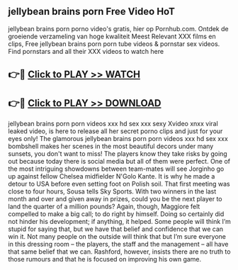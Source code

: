 ## jellybean brains porn Free Video HoT 

jellybean brains porn porno video's gratis, hier op Pornhub.com. Ontdek de groeiende verzameling van hoge kwaliteit Meest Relevant XXX films en clips,
Free jellybean brains porn porn tube videos & pornstar sex videos. Find pornstars and all their XXX videos to watch here


## 👉🔴 [Click to PLAY >> WATCH](http://us.freeplayer.one?title=jellybean_brains_porn&ref=16D)

## 👉🔴 [Click to PLAY >> DOWNLOAD](http://us.freeplayer.one?title=jellybean_brains_porn&ref=16D)


jellybean brains porn porn videos xxx hd sex xxx sexy Xvideo xnxx viral leaked video, is here to release all her secret porno clips and just for your eyes only! The glamorous jellybean brains porn porn videos xxx hd sex xxx bombshell makes her scenes in the most beautiful decors under many sunsets, you don't want to miss! The players know they take risks by going out because today there is social media but all of them were perfect. One of the most intriguing showdowns between team-mates will see Jorginho go up against fellow Chelsea midfielder N'Golo Kante. It is why he made a detour to USA before even setting foot on Polish soil. That first meeting was close to four hours, Sousa tells Sky Sports. With two winners in the last month and over and given away in prizes, could you be the next player to land the quarter of a million pounds? Again, though, Maggiore felt compelled to make a big call; to do right by himself. Doing so certainly did not hinder his development; if anything, it helped. Some people will think I’m stupid for saying that, but we have that belief and confidence that we can win it. Not many people on the outside will think that but I’m sure everyone in this dressing room – the players, the staff and the management – all have that same belief that we can. Rashford, however, insists there are no truth to those rumours and that he is focused on improving his own game.